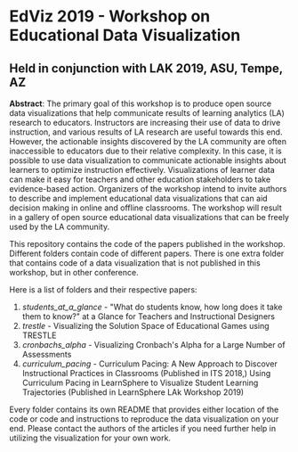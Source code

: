# EdViz 2019 - Workshop on Educational Data Visualization
## Held in conjunction with LAK 2019, ASU, Tempe, AZ

__Abstract__: The primary goal of this workshop is to produce open source data visualizations that help communicate results of learning analytics (LA) research to educators. Instructors are increasing their use of data to drive instruction, and various results of LA research are useful towards this end. However, the actionable insights discovered by the LA community are often inaccessible to educators due to their relative complexity. In this case, it is possible to use data visualization to communicate actionable insights about learners to optimize instruction effectively. Visualizations of learner data can make it easy for teachers and other education stakeholders to take evidence-based action. Organizers of the workshop intend to invite authors to describe and implement educational data visualizations that can aid decision making in online and offline classrooms. The workshop will result in a gallery of open source educational data visualizations that can be freely used by the LA community.

This repository contains the code of the papers published in the workshop. Different folders contain code of different papers. There is one extra folder that contains code of a data visualization that is not published in this workshop, but in other conference.

Here is a list of folders and their respective papers:

1. *students_at_a_glance* - "What do students know, how long does it take them to know?" at a Glance for Teachers and Instructional Designers
2. *trestle* - Visualizing the Solution Space of Educational Games using TRESTLE
3. *cronbachs_alpha* - Visualizing Cronbach's Alpha for a Large Number of Assessments
4. *curriculum_pacing* - Curriculum Pacing: A New Approach to Discover Instructional Practices in Classrooms (Published in ITS 2018,) Using Curriculum Pacing in LearnSphere to Visualize Student Learning Trajectories (Published in LearnSphere LAk Workshop 2019)

Every folder contains its own README that provides either location of the code or code and instructions to reproduce the data visualization on your end. Please contact the authors of the articles if you need further help in utilizing the visualization for your own work.